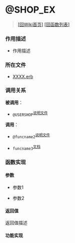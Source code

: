 ﻿# @SHOP_EX

> [\[回Wiki首页\]](/Wiki) [\[回函数列表\]](/Wiki/erasqn_wiki/function/README.md)

### 作用描述

+ 作用描述

### 所在文件

+ [XXXX.erb](/ERB/Title.erb#L14)

### 调用关系

**被调用**：

+ `@USERSHOP`<sup>[说明文件](Wiki/erasqn_wiki/function/u/usershop.md)</sup>

**调用**：

+ `@funcname2`<sup>[说明文件](/Wiki/erasqn_wiki/function/func_template.md)</sup>

+ `funcname3`<sup>[文档](https://osdn.net/projects/emuera/wiki/FrontPage)</sup>

### 函数实现

#### 参数

+ 参数1

+ 参数2

#### 返回值

返回值描述

#### 功能实现
